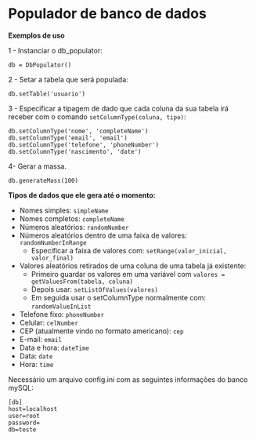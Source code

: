 Populador de banco de dados
=============================

**Exemplos de uso**

1 - Instanciar o db_populator:

`db = DbPopulator()`

2 - Setar a tabela que será populada:

`db.setTable('usuario') `

3 - Especificar a tipagem de dado que cada coluna da sua tabela irá receber com o comando `setColumnType(coluna, tipo)`:
```
db.setColumnType('nome', 'completeName')
db.setColumnType('email', 'email')
db.setColumnType('telefone', 'phoneNumber')
db.setColumnType('nascimento', 'date')
```

4- Gerar a massa.

`db.generateMass(100)`

**Tipos de dados que ele gera até o momento:**

* Nomes simples: `simpleName`
* Nomes completos: `completeName`
* Números aleatórios: `randomNumber`
* Números aleatórios dentro de uma faixa de valores: `randomNumberInRange`
    - Especificar a faixa de valores com: `setRange(valor_inicial, valor_final)`
* Valores aleatórios retirados de uma coluna de uma tabela já existente:
    - Primeiro guardar os valores em uma variável com `valores = getValuesFrom(tabela, coluna)`
    - Depois usar: `setListOfValues(valores)`
    - Em seguida usar o setColumnType normalmente com: `randomValueInList`
* Telefone fixo: `phoneNumber`
* Celular: `celNumber`
* CEP (atualmente vindo no formato americano): `cep`
* E-mail: `email`
* Data e hora: `dateTime`
* Data: `date`
* Hora: `time`
 
Necessário um arquivo config.ini com as seguintes informações do banco mySQL:
```
[db]
host=localhost
user=root
password=
db=teste
```
